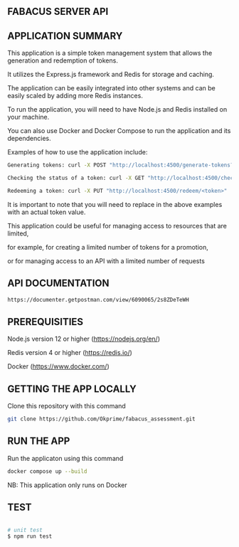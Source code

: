 ## FABACUS SERVER API

## APPLICATION SUMMARY

This application is a simple token management system that allows the generation and redemption of tokens. 

It utilizes the Express.js framework and Redis for storage and caching. 

The application can be easily integrated into other systems and can be easily scaled by adding more Redis instances. 

To run the application, you will need to have Node.js and Redis installed on your machine. 

You can also use Docker and Docker Compose to run the application and its dependencies.

Examples of how to use the application include:


```bash
Generating tokens: curl -X POST "http://localhost:4500/generate-tokens?tokens=5"
```

```bash
Checking the status of a token: curl -X GET "http://localhost:4500/check/<token>"
```

```bash
Redeeming a token: curl -X PUT "http://localhost:4500/redeem/<token>"
```

It is important to note that you will need to replace <token> in the above examples with an actual token value.

This application could be useful for managing access to resources that are limited, 

for example, for creating a limited number of tokens for a promotion,

or for managing access to an API with a limited number of requests

## API DOCUMENTATION

```bash
https://documenter.getpostman.com/view/6090065/2s8ZDeTeWH
```

## PREREQUISITIES

Node.js version 12 or higher (https://nodejs.org/en/)

Redis version 4 or higher (https://redis.io/)

Docker (https://www.docker.com/)

## GETTING THE APP LOCALLY

Clone this repository with this command

```bash
git clone https://github.com/Okprime/fabacus_assessment.git
```

## RUN THE APP 

Run the applicaton using this command


```bash
docker compose up --build
```

NB: This application only runs on Docker


## TEST

```bash

# unit test
$ npm run test
```
